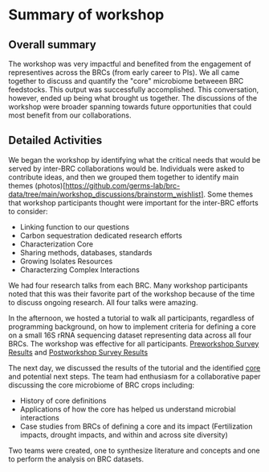 # Summary of workshop

## Overall summary

The workshop was very impactful and benefited from the engagement of representives across the BRCs (from early career to PIs). We all came together to discuss and quantify the "core" microbiome betweeen BRC feedstocks.  This output was successfully accomplished. This conversation, however, ended up being what brought us together. The discussions of the workshop were broader spanning towards future opportunities that could most benefit from our collaborations.  

## Detailed Activities 
We began the workshop by identifying what the critical needs that would be served by inter-BRC collaborations would be.  Individuals were asked to contribute ideas, and then we grouped them together to identify main themes (photos)[https://github.com/germs-lab/brc-data/tree/main/workshop_discussions/brainstorm_wishlist]. Some themes that workshop participants thought were important for the inter-BRC efforts to consider:

* Linking function to our questions
* Carbon sequestration dedicated research efforts
* Characterization Core
* Sharing methods, databases, standards
* Growing Isolates Resources
* Characterzing Complex Interactions

We had four research talks from each BRC.  Many workshop participants noted that this was their favorite part of the workshop because of the time to discuss ongoing research.  All four talks were amazing.

In the afternoon, we hosted a tutorial to walk all participants, regardless of programming background, on how to implement criteria for defining a core on a small 16S rRNA sequencing dataset representing data across all four BRCs.  The workshop was effective for all participants. [Preworkshop Survey Results](https://docs.google.com/forms/d/1MUjx8e-lt--2qj6yHAOx_P6z0_pSfPTAPsS0clrAPXM/viewanalytics) and [Postworkshop Survey Results](https://docs.google.com/forms/d/1nV9gAqnwwFTyrJv0NwK2Naqf-aVz2ki_dIXwzLOAQQY/viewanalytics)

The next day, we discussed the results of the tutorial and the identified [core](https://github.com/germs-lab/brc-data/tree/main/workshop_discussions/core_definition_brainstorm) and potential next steps.  The team had enthusiasm for a collaborative paper discussing the core microbiome of BRC crops including:

* History of core definitions
* Applications of how the core has helped us understand microbial interactions
* Case studies from BRCs of defining a core and its impact (Fertilization impacts, drought impacts, and within and across site diversity)

Two teams were created, one to synthesize literature and concepts and one to perform the analysis on BRC datasets. 
